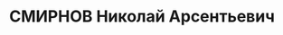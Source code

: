 ---
title: СМИРНОВ Николай Арсентьевич
description: "Род. в 1905, Ивановская обл., Кинешемский р-н, дер. Козловка, русский.\
  \ Проживал: г. Горький. Пом. прораба 3-го участка ОКСа завода №92 \n  Арестован\
  \ 19.01.1936. Обв. по ст. 58-8, -11. Приговор: ВК ВС СССР – ВМН. Расстрелян 19.05.1937"
---